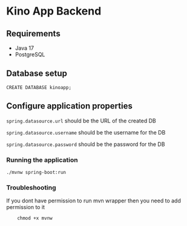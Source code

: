 # Kino App Backend

## Requirements
* Java 17
* PostgreSQL

## Database setup

```
CREATE DATABASE kinoapp;
```

## Configure application properties

`spring.datasource.url` should be the URL of the created DB

`spring.datasource.username` should be the username for the DB

`spring.datasource.password` should be the password for the DB

### Running the application
```
./mvnw spring-boot:run
```

### Troubleshooting
If you dont have permission to run mvn wrapper then you need to add permission to it
```
    chmod +x mvnw